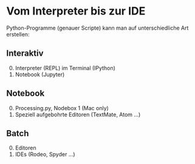 # Vom Interpreter bis zur IDE

Python-Programme (genauer Scripte) kann man auf unterschiedliche Art erstellen:

## Interaktiv

0. Interpreter (REPL) im Terminal (IPython)
0. Notebook (Jupyter)

## Notebook

0. Processing.py, Nodebox 1 (Mac only)
0. Speziell aufgebohrte Editoren (TextMate, Atom …)

## Batch

0. Editoren
0. IDEs (Rodeo, Spyder …)
